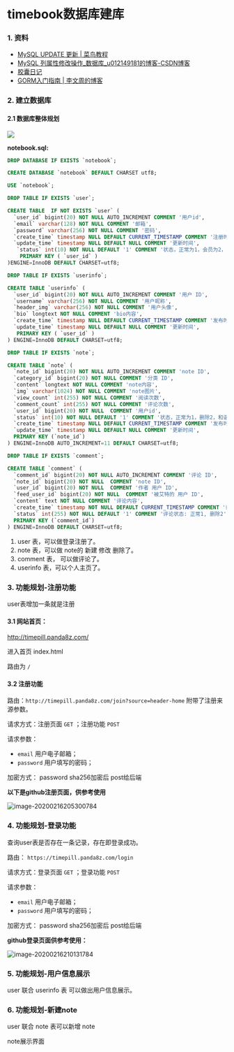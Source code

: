 
# timebook数据库建库

### 1. 资料

* [MySQL UPDATE 更新 | 菜鸟教程](https://www.runoob.com/mysql/mysql-update-query.html)
* [MySQL 列属性修改操作_数据库_u012149181的博客-CSDN博客](https://blog.csdn.net/u012149181/article/details/80336793)
* [胶囊日记](http://timepill.net/)
* [GORM入门指南 | 李文周的博客](https://www.liwenzhou.com/posts/Go/gorm/)

### 2. 建立数据库

#### 2.1 数据库整体规划

![](https://tva1.sinaimg.cn/large/0082zybpgy1gbydkwmd72j31l40k4tb4.jpg)

**notebook.sql:**


```sql
DROP DATABASE IF EXISTS `notebook`;

CREATE DATABASE `notebook` DEFAULT CHARSET utf8;

USE `notebook`;

DROP TABLE IF EXISTS `user`;

CREATE TABLE  IF NOT EXISTS `user` (
  `user_id` bigint(20) NOT NULL AUTO_INCREMENT COMMENT '用户id',
  `email` varchar(128) NOT NULL COMMENT '邮箱',
  `password` varchar(256) NOT NULL COMMENT '密码',
  `create_time` timestamp NULL DEFAULT CURRENT_TIMESTAMP COMMENT '注册时间',
  `update_time` timestamp NULL DEFAULT NULL COMMENT '更新时间',
   `status` int(10) NOT NULL DEFAULT '1' COMMENT '状态，正常为1，会员为2，试用3，过期4',
    PRIMARY KEY ( `user_id` )
)ENGINE=InnoDB DEFAULT CHARSET=utf8;

DROP TABLE IF EXISTS `userinfo`;

CREATE TABLE `userinfo` (
  `user_id` bigint(20) NOT NULL AUTO_INCREMENT COMMENT '用户 ID',
  `username` varchar(256) NOT NULL COMMENT '用户昵称',
  `header_img` varchar(256) NOT NULL COMMENT '用户头像',
  `bio` longtext NOT NULL COMMENT 'bio内容',
  `create_time` timestamp NULL DEFAULT CURRENT_TIMESTAMP COMMENT '发布时间',
  `update_time` timestamp NULL DEFAULT NULL COMMENT '更新时间',
   PRIMARY KEY ( `user_id` )
) ENGINE=InnoDB DEFAULT CHARSET=utf8;

DROP TABLE IF EXISTS `note`;

CREATE TABLE `note` (
  `note_id` bigint(20) NOT NULL AUTO_INCREMENT COMMENT 'note ID',
  `category_id` bigint(20) NOT NULL COMMENT '分类 ID',
  `content` longtext NOT NULL COMMENT 'note内容',
  `img` varchar(1024) NOT NULL COMMENT 'note图片',
  `view_count` int(255) NOT NULL COMMENT '阅读次数',
  `comment_count` int(255) NOT NULL COMMENT '评论次数',
  `user_id` bigint(20) NOT NULL  COMMENT '用户id',
  `status` int(10) NOT NULL DEFAULT '1' COMMENT '状态，正常为1，删除2，和谐3',
  `create_time` timestamp NULL DEFAULT CURRENT_TIMESTAMP COMMENT '发布时间',
  `update_time` timestamp NULL DEFAULT NULL COMMENT '更新时间',
  PRIMARY KEY (`note_id`)
) ENGINE=InnoDB AUTO_INCREMENT=11 DEFAULT CHARSET=utf8;

DROP TABLE IF EXISTS `comment`;

CREATE TABLE `comment` (
  `comment_id` bigint(20) NOT NULL AUTO_INCREMENT COMMENT '评论 ID',
  `note_id` bigint(20) NOT NULL  COMMENT 'note ID',
  `user_id` bigint(20) NOT NULL  COMMENT '作者 用户 ID',
  `feed_user_id` bigint(20) NOT NULL  COMMENT '被艾特的 用户 ID',
  `content` text NOT NULL COMMENT '评论内容',
  `create_time` timestamp NOT NULL DEFAULT CURRENT_TIMESTAMP COMMENT '评论发布时间',
  `status` int(255) NOT NULL DEFAULT '1' COMMENT '评论状态: 正常1, 删除2',
  PRIMARY KEY (`comment_id`)
) ENGINE=InnoDB DEFAULT CHARSET=utf8;
```

1. user 表，可以做登录注册了。
2. note 表，可以做 note的 新建 修改 删除了。
3. comment 表， 可以做评论了。
4. userinfo 表，可以个人主页了。

### 3. 功能规划-注册功能

user表增加一条就是注册



#### 3.1 网站首页：

http://timepill.panda8z.com/

进入首页 index.html

路由为 `/`



#### 3.2 注册功能

路由：`http://timepill.panda8z.com/join?source=header-home`  附带了注册来源参数。

请求方式：注册页面 `GET` ；注册功能 `POST`

请求参数：

* `email` 用户电子邮箱；
* `password` 用户填写的密码；

加密方式： password sha256加密后 post给后端



**以下是github注册页面，供参考使用**

![image-20200216205300784](https://tva1.sinaimg.cn/large/0082zybpgy1gbyjan060tj311n0u0tdz.jpg)

### 4. 功能规划-登录功能

查询user表是否存在一条记录，存在即登录成功。

路由： `https://timepill.panda8z.com/login`

请求方式：登录页面 `GET` ；登录功能 `POST`

请求参数：

* `email` 用户电子邮箱；
* `password` 用户填写的密码；

加密方式： password sha256加密后 post给后端



**github登录页面供参考使用：**

![image-20200216210131784](https://tva1.sinaimg.cn/large/0082zybpgy1gbyjjgsewxj30hu0ny0tw.jpg)

### 5. 功能规划-用户信息展示

user 联合 userinfo 表 可以做出用户信息展示。

### 6. 功能规划-新建note

user 联合 note 表可以新增 note

note展示界面